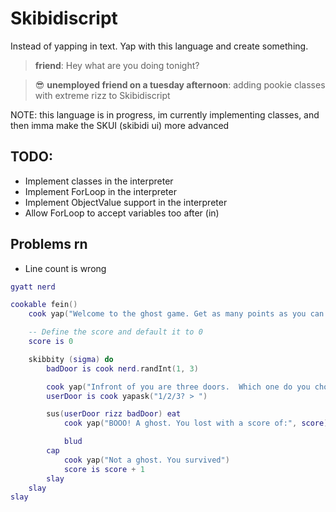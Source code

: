 # Skibidiscript
Instead of yapping in text. Yap with this language and create something.

> **friend**: Hey what are you doing tonight?

> 😎 **unemployed friend on a tuesday afternoon**: adding pookie classes with extreme rizz to Skibidiscript


NOTE: this language is in progress,
im currently implementing classes, and then imma make the SKUI (skibidi ui) more advanced 

## TODO:
- Implement classes in the interpreter
- Implement ForLoop in the interpreter
- Implement ObjectValue support in the interpreter
- Allow ForLoop to accept variables too after (in)

## Problems rn
- Line count is wrong

```lua
gyatt nerd

cookable fein()
    cook yap("Welcome to the ghost game. Get as many points as you can.")

    -- Define the score and default it to 0
    score is 0

    skibbity (sigma) do
        badDoor is cook nerd.randInt(1, 3)

        cook yap("Infront of you are three doors.  Which one do you choose.")
        userDoor is cook yapask("1/2/3? > ")

        sus(userDoor rizz badDoor) eat
            cook yap("BOOO! A ghost. You lost with a score of:", score)

            blud
        cap
            cook yap("Not a ghost. You survived")
            score is score + 1
        slay
    slay
slay
```

